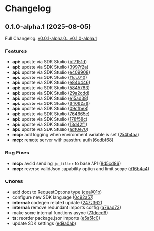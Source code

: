 # Changelog

## 0.1.0-alpha.1 (2025-08-05)

Full Changelog: [v0.0.1-alpha.0...v0.1.0-alpha.1](https://github.com/sendblue-api/sendblue-ts/compare/v0.0.1-alpha.0...v0.1.0-alpha.1)

### Features

* **api:** update via SDK Studio ([bf7151d](https://github.com/sendblue-api/sendblue-ts/commit/bf7151d15bea3a7747ce57c8ca0b8104e6757aae))
* **api:** update via SDK Studio ([3997f2a](https://github.com/sendblue-api/sendblue-ts/commit/3997f2a262d30d6668248f4036506aa8308ba78b))
* **api:** update via SDK Studio ([e409908](https://github.com/sendblue-api/sendblue-ts/commit/e40990866f195ccae307fa5f7ec2ed98d871d5cd))
* **api:** update via SDK Studio ([f1dc810](https://github.com/sendblue-api/sendblue-ts/commit/f1dc81032a7d60cf7a661793059bd2237e59856a))
* **api:** update via SDK Studio ([e84b446](https://github.com/sendblue-api/sendblue-ts/commit/e84b446400c48044b720edfc81d28088f948c7ed))
* **api:** update via SDK Studio ([5845783](https://github.com/sendblue-api/sendblue-ts/commit/584578373d6485849bc03b44b4a21a94db2aaece))
* **api:** update via SDK Studio ([29a2cdd](https://github.com/sendblue-api/sendblue-ts/commit/29a2cdd037451c14250f7250ba5f846eb2ecfa30))
* **api:** update via SDK Studio ([e15ad38](https://github.com/sendblue-api/sendblue-ts/commit/e15ad38cdcba822cf4ac17e93c36ea5c4c6b76c6))
* **api:** update via SDK Studio ([84682a8](https://github.com/sendblue-api/sendblue-ts/commit/84682a8ac423389b45b06df30900412ebc40d21e))
* **api:** update via SDK Studio ([09cfbe8](https://github.com/sendblue-api/sendblue-ts/commit/09cfbe82c6a45182cc8db06a3eff171d56e71fa1))
* **api:** update via SDK Studio ([764665e](https://github.com/sendblue-api/sendblue-ts/commit/764665e478c9b2032da0ab2ee9cd9d90895b35ed))
* **api:** update via SDK Studio ([178f58c](https://github.com/sendblue-api/sendblue-ts/commit/178f58c33aa6c3681d60cdf14f4d79207f363bc5))
* **api:** update via SDK Studio ([13d42f1](https://github.com/sendblue-api/sendblue-ts/commit/13d42f157e42056c095d1a406aa843b11758d145))
* **api:** update via SDK Studio ([adf0e70](https://github.com/sendblue-api/sendblue-ts/commit/adf0e7076010e893469488fba38a888afe84ac4d))
* **mcp:** add logging when environment variable is set ([254b4aa](https://github.com/sendblue-api/sendblue-ts/commit/254b4aac516563dc515a27d120e0b770b47000b3))
* **mcp:** remote server with passthru auth ([6edbf68](https://github.com/sendblue-api/sendblue-ts/commit/6edbf68c31b676f03a4db3b5e32cd6a3f0196395))


### Bug Fixes

* **mcp:** avoid sending `jq_filter` to base API ([8d5cd86](https://github.com/sendblue-api/sendblue-ts/commit/8d5cd869bf343874d0efb70b5a85e2b8af5851c0))
* **mcp:** reverse validJson capability option and limit scope ([d16b4a4](https://github.com/sendblue-api/sendblue-ts/commit/d16b4a48b7f30edce26ef729fd3ca17a5e23e34e))


### Chores

* add docs to RequestOptions type ([cea001b](https://github.com/sendblue-api/sendblue-ts/commit/cea001bd8ffb2f19962d7f1444b5f92f3c51cd6f))
* configure new SDK language ([0c92a57](https://github.com/sendblue-api/sendblue-ts/commit/0c92a5720a524951a3bbcabaa33c94778bea6ff0))
* **internal:** codegen related update ([2472362](https://github.com/sendblue-api/sendblue-ts/commit/2472362bb98422843e895e8ab898f1405a63e513))
* **internal:** remove redundant imports config ([a76ad73](https://github.com/sendblue-api/sendblue-ts/commit/a76ad733b52598b12f471edbdb2e34266c31b484))
* make some internal functions async ([73dccd6](https://github.com/sendblue-api/sendblue-ts/commit/73dccd65b25a998a0d8a4c928029bd7ff23e80e9))
* **ts:** reorder package.json imports ([e5a51c0](https://github.com/sendblue-api/sendblue-ts/commit/e5a51c007c3e10e2d1ffe31c0e71ad05d9982134))
* update SDK settings ([ed9a0ab](https://github.com/sendblue-api/sendblue-ts/commit/ed9a0ab41d524cdd615514ed3a1af396f90e105d))
